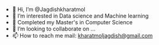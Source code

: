 - 👋 Hi, I’m @Jagdishkharatmol
- 👀 I’m interested in Data science and Machine learning
- 🌱 Completed my Master's in  Computer Science
- 💞️ I’m looking to collaborate on ...
- 📫 How to reach me mail: kharatmoljagdish@gmail.com

<!---
Jagdishkharatmol/Jagdishkharatmol is a ✨ special ✨ repository because its `README.md` (this file) appears on your GitHub profile.
You can click the Preview link to take a look at your changes.
--->
